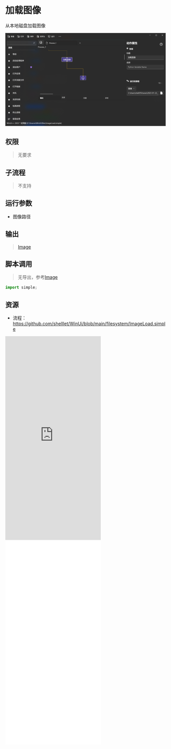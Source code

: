 # 加载图像 
从本地磁盘加载图像

![ImageLoad](./images/05.png ':size=90%')

## 权限
> 无要求

## 子流程
> 不支持


## 运行参数

* 图像路径


## 输出

> [Image](./types/Image.md)    


## 脚本调用
>   无导出，参考[Image](./types/Image.md)
```python
import simple;

```

## 资源

* 流程：https://github.com/shelllet/WinUi/blob/main/filesystem/ImageLoad.simple

<iframe type="text/html" height="640px" src="https://www.youtube.com/embed/8R-OFYPnOI8" frameborder="0"></iframe>

<iframe src="//player.bilibili.com/player.html?bvid=BV1Y44y1c7Wp&page=1&autoplay=0" height='640px' scrolling="no" frameborder="no" framespacing="0" allowfullscreen="true"></iframe>